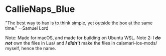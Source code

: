 # CallieNaps_Blue
"The best way to hax is to think simple, yet outside the box at the same time." --Samuel Lord

Note: Made for macOS, and made for building on Ubuntu WSL.
Note 2: I ***do not*** own the files in Lua/ and ***I didn't*** make the files in calamari-ios-mods/ myself, hence the name.
